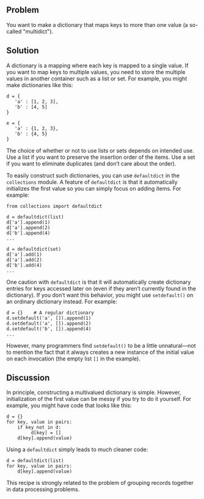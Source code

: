 ## Problem

You want to make a dictionary that maps keys to more than one value (a so-called "multidict").

## Solution

A dictionary is a mapping where each key is mapped to a single value. If you want to map keys to multiple values, you need to store the multiple values in another container such as a list or set. For example, you might make dictionaries like this:

```
d = {
   'a' : [1, 2, 3],
   'b' : [4, 5]
}

e = {
   'a' : {1, 2, 3},
   'b' : {4, 5}
}
```

The choice of whether or not to use lists or sets depends on intended use. Use a list if you want to preserve the insertion order of the items. Use a set if you want to eliminate duplicates (and don’t care about the order).

To easily construct such dictionaries, you can use `defaultdict` in the `collections` module. A feature of `defaultdict` is that it automatically initializes the first value so you can simply focus on adding items. For example:

```
from collections import defaultdict

d = defaultdict(list)
d['a'].append(1)
d['a'].append(2)
d['b'].append(4)
...

d = defaultdict(set)
d['a'].add(1)
d['a'].add(2)
d['b'].add(4)
...
```

One caution with `defaultdict` is that it will automatically create dictionary entries for keys accessed later on (even if they aren’t currently found in the dictionary). If you don’t want this behavior, you might use `setdefault()` on an ordinary dictionary instead. For example:

```
d = {}    # A regular dictionary
d.setdefault('a', []).append(1)
d.setdefault('a', []).append(2)
d.setdefault('b', []).append(4)
...
```

However, many programmers find `setdefault()` to be a little unnatural—​not to mention the fact that it always creates a new instance of the initial value on each invocation (the empty list `[]` in the example).

## Discussion

In principle, constructing a multivalued dictionary is simple. However, initialization of the first value can be messy if you try to do it yourself. For example, you might have code that looks like this:

```
d = {}
for key, value in pairs:
    if key not in d:
         d[key] = []
    d[key].append(value)

```

Using a `defaultdict` simply leads to much cleaner code:

```
d = defaultdict(list)
for key, value in pairs:
    d[key].append(value)

```

This recipe is strongly related to the problem of grouping records together in data processing problems. 